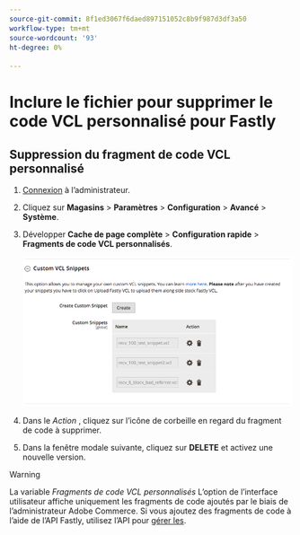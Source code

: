 ```yaml
---
source-git-commit: 8f1ed3067f6daed897151052c8b9f987d3df3a50
workflow-type: tm+mt
source-wordcount: '93'
ht-degree: 0%

---
```

# Inclure le fichier pour supprimer le code VCL personnalisé pour Fastly

## Suppression du fragment de code VCL personnalisé

1. [Connexion](/help/get-started/onboarding.md#access-your-admin-panel) à l’administrateur.

1. Cliquez sur **Magasins** > **Paramètres** > **Configuration** > **Avancé** > **Système**.

1. Développer **Cache de page complète** > **Configuration rapide** > **Fragments de code VCL personnalisés**.

   ![Gestion des fragments de code VCL personnalisés](/help/assets/cdn/fastly-manage-snippets.png)

1. Dans le _Action_ , cliquez sur l’icône de corbeille en regard du fragment de code à supprimer.

1. Dans la fenêtre modale suivante, cliquez sur **DELETE** et activez une nouvelle version.

>[!WARNING]
>
>La variable _Fragments de code VCL personnalisés_ L’option de l’interface utilisateur affiche uniquement les fragments de code ajoutés par le biais de l’administrateur Adobe Commerce. Si vous ajoutez des fragments de code à l’aide de l’API Fastly, utilisez l’API pour [gérer les](/help/cloud-guide/cdn/fastly-vcl-custom-snippets.md#manage-vcl-using-the-api).
